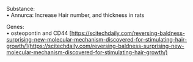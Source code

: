 Substance:  
• Annurca: Increase Hair number, and thickness in rats  
  
Genes:  
• osteopontin and CD44 [https://scitechdaily.com/reversing-baldness-surprising-new-molecular-mechanism-discovered-for-stimulating-hair-growth/](https://scitechdaily.com/reversing-baldness-surprising-new-molecular-mechanism-discovered-for-stimulating-hair-growth/)